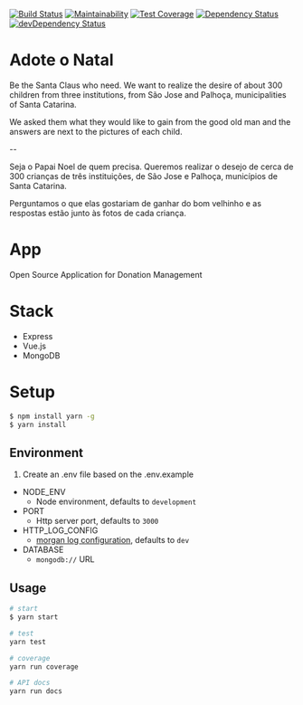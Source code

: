 [![Build Status](https://travis-ci.org/hmpedro/adoteonatal.svg?branch=master)](https://travis-ci.org/involvestecnologia/adoteonatal)
[![Maintainability](https://api.codeclimate.com/v1/badges/5e389b4b523e866df4e6/maintainability)](https://codeclimate.com/github/adoteonatal/adoteonatal/maintainability)
[![Test Coverage](https://api.codeclimate.com/v1/badges/5e389b4b523e866df4e6/test_coverage)](https://codeclimate.com/github/adoteonatal/adoteonatal/test_coverage)
[![Dependency Status](https://david-dm.org/hmpedro/adoteonatal/status.svg)](https://david-dm.org/involvestecnologia/adoteonatal#info=dependencies)
[![devDependency Status](https://david-dm.org/hmpedro/adoteonatal/dev-status.svg)](https://david-dm.org/involvestecnologia/adoteonatal#info=devDependencies)

# Adote o Natal
Be the Santa Claus who need.
We want to realize the desire of about 300 children from three institutions, from São Jose and Palhoça, municipalities of Santa Catarina.

We asked them what they would like to gain from the good old man and the answers are next to the pictures of each child.

--

Seja o Papai Noel de quem precisa.
Queremos realizar o desejo de cerca de 300 crianças de três instituições, de São Jose e Palhoça, municípios de Santa Catarina.

Perguntamos o que elas gostariam de ganhar do bom velhinho e as respostas estão junto às fotos de cada criança.

# App

Open Source Application for Donation Management

# Stack

- Express
- Vue.js
- MongoDB

# Setup
```bash
$ npm install yarn -g
$ yarn install
```
## Environment
1. Create an .env file based on the .env.example

* NODE_ENV
  - Node environment, defaults to `development`
* PORT
  - Http server port, defaults to `3000`
* HTTP_LOG_CONFIG
  - [morgan log configuration](https://github.com/expressjs/morgan#predefined-formats), defaults to `dev`
* DATABASE
  - `mongodb://` URL

## Usage
```bash
# start
$ yarn start

# test
yarn test

# coverage
yarn run coverage

# API docs
yarn run docs
```
